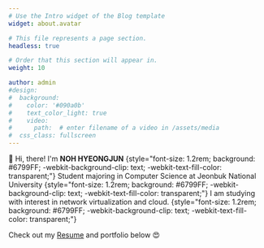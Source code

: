 ```yaml
---
# Use the Intro widget of the Blog template
widget: about.avatar

# This file represents a page section.
headless: true

# Order that this section will appear in.
weight: 10

author: admin
#design:
#  background:
#    color: '#090a0b'
#    text_color_light: true
#    video:
#      path:  # enter filename of a video in /assets/media
#  css_class: fullscreen
---
```


👋 Hi, there! I'm **NOH HYEONGJUN**
{style="font-size: 1.2rem; background: #6799FF; -webkit-background-clip: text; -webkit-text-fill-color: transparent;"}
Student majoring in Computer Science at Jeonbuk National University
{style="font-size: 1.2rem; background: #6799FF; -webkit-background-clip: text; -webkit-text-fill-color: transparent;"}
I am studying with interest in network virtualization and cloud.
{style="font-size: 1.2rem; background: #6799FF; -webkit-background-clip: text; -webkit-text-fill-color: transparent;"}

Check out my [Resume](/en/about/) and portfolio below 😍
